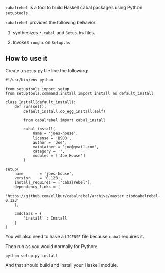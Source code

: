 
`cabalrebel` is a tool to build Haskell cabal packages using Python `setuptools`.

`cabalrebel` provides the following behavior:

1. synthesizes `*.cabal` and `Setup.hs` files.

2. Invokes `runghc` on `Setup.hs`

How to use it
-------------

Create a `setup.py` file like the following:

    #!/usr/bin/env python
    
    from setuptools import setup
    from setuptools.command.install import install as default_install
    
    class Install(default_install):
        def run(self):
            default_install.do_egg_install(self)
            
            from cabalrebel import cabal_install
            
            cabal_install(
                name = 'joes-house',
                license = 'BSD3',
                author = 'Joe',
                maintainer = 'joe@gmail.com',
                category = '',
                modules = ['Joe.House']
            )
    
    setup(
        name       = 'joes-house',
        version    = '0.123',
        install_requires = ['cabalrebel'],
        dependency_links = [
            'https://github.com/ellbur/cabalrebel/archive/master.zip#cabalrebel-0.123'
        ],
        
        cmdclass = {
            'install' : Install
        }
    )

You will also need to have a `LICENSE` file because `cabal` requires it.

Then run as you would normally for Python:

    python setup.py install

And that should build and install your Haskell module.

